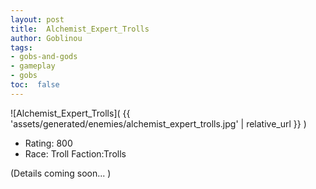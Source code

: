 ```yaml
---
layout: post
title:  Alchemist_Expert_Trolls
author: Goblinou
tags:
- gobs-and-gods
- gameplay
- gobs
toc:  false
---
```


![Alchemist_Expert_Trolls]( {{ 'assets/generated/enemies/alchemist_expert_trolls.jpg' | relative_url }} )
- Rating: 800
- Race: Troll  Faction:Trolls

(Details coming soon... )